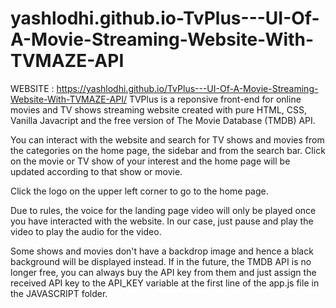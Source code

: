 # yashlodhi.github.io-TvPlus---UI-Of-A-Movie-Streaming-Website-With-TVMAZE-API
WEBSITE : https://yashlodhi.github.io/TvPlus---UI-Of-A-Movie-Streaming-Website-With-TVMAZE-API/
TVPlus is a reponsive front-end for online movies and TV shows streaming website 
created with pure HTML, CSS, Vanilla Javacript and 
the free version of The Movie Database (TMDB) API.

You can interact with the website and search for TV shows and movies from the 
categories on the home page, the sidebar and from the search bar. 
Click on the movie or TV show of your interest and the home page will be updated according to that 
show or movie. 

Click the logo on the upper left corner to go to the home page.

Due to rules, the voice for the landing page video will only be played once you have interacted with the website.
In our case, just pause and play the video to play the audio for the video.

Some shows and movies don't have a backdrop image and hence a black background will be displayed instead.
If in the future, the TMDB API is no longer free, you can always buy the API key from them and just assign 
the received API key to the API_KEY variable at the first line of the app.js file in the JAVASCRIPT folder.
